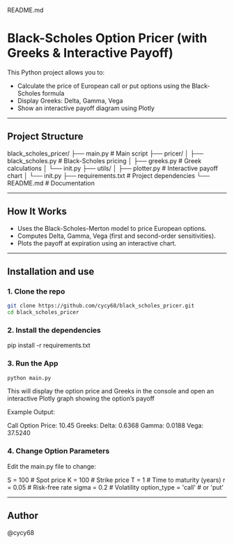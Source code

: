 README.md

# Black-Scholes Option Pricer (with Greeks & Interactive Payoff)

This Python project allows you to:

- Calculate the price of European call or put options using the Black-Scholes formula
- Display Greeks: Delta, Gamma, Vega  
-  Show an interactive payoff diagram using Plotly

---

## Project Structure

black_scholes_pricer/
├── main.py # Main script
├── pricer/
│ ├── black_scholes.py # Black-Scholes pricing
│ ├── greeks.py # Greek calculations
│ └── init.py
├── utils/
│ ├── plotter.py # Interactive payoff chart
│ └── init.py
├── requirements.txt # Project dependencies
└── README.md # Documentation


---

## How It Works

- Uses the Black-Scholes-Merton model to price European options.
- Computes Delta, Gamma, Vega (first and second-order sensitivities).
- Plots the payoff at expiration using an interactive chart.

---

## Installation and use

### 1. Clone the repo

```bash
git clone https://github.com/cycy68/black_scholes_pricer.git
cd black_scholes_pricer
```

### 2. Install the dependencies

pip install -r requirements.txt

### 3. Run the App

```bash
python main.py
```

This will display the option price and Greeks in the console and open an interactive Plotly graph showing the option’s payoff

Example Output:

Call Option Price: 10.45
Greeks:
Delta: 0.6368
Gamma: 0.0188
Vega: 37.5240

### 4. Change Option Parameters

Edit the main.py file to change:

S = 100         # Spot price
K = 100         # Strike price
T = 1           # Time to maturity (years)
r = 0.05        # Risk-free rate
sigma = 0.2     # Volatility
option_type = 'call'  # or 'put'

---

## Author

@cycy68